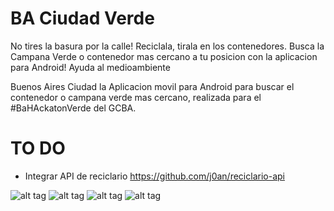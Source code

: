 BA Ciudad Verde
===============
No tires la basura por la calle! Reciclala, tirala en los contenedores. Busca la Campana Verde o contenedor mas cercano a tu posicion con la aplicacion para Android! Ayuda al medioambiente

Buenos Aires Ciudad la Aplicacion movil para Android para buscar el contenedor o campana verde mas cercano, realizada para el #BaHAckatonVerde del GCBA.

TO DO
=====
* Integrar API de reciclario https://github.com/j0an/reciclario-api

![alt tag](https://raw.github.com/Urucas/bamaslimpia/master/screens/screenshot-1400285180274.png) 
![alt tag](https://raw.github.com/Urucas/bamaslimpia/master/screens/screenshot-1400285359212.png)
![alt tag](https://raw.github.com/Urucas/bamaslimpia/master/screens/screenshot-1400285415392.png)
![alt tag](https://raw.github.com/Urucas/bamaslimpia/master/screens/screenshot-1400285451379.png)



